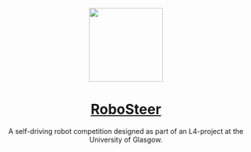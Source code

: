 <p align="center">   
  <img width="150" src="https://user-images.githubusercontent.com/77500768/219975687-4b0ac9c5-7edf-4785-a2b4-63001b99879d.png"></img>
  <h1 align="center"><a href="https://robot-competition.github.io/robot-competition/">RoboSteer</a></h1>
  <p align="center">   
  A self-driving robot competition designed as part of an L4-project at the University of Glasgow.
  </p>
</p>
